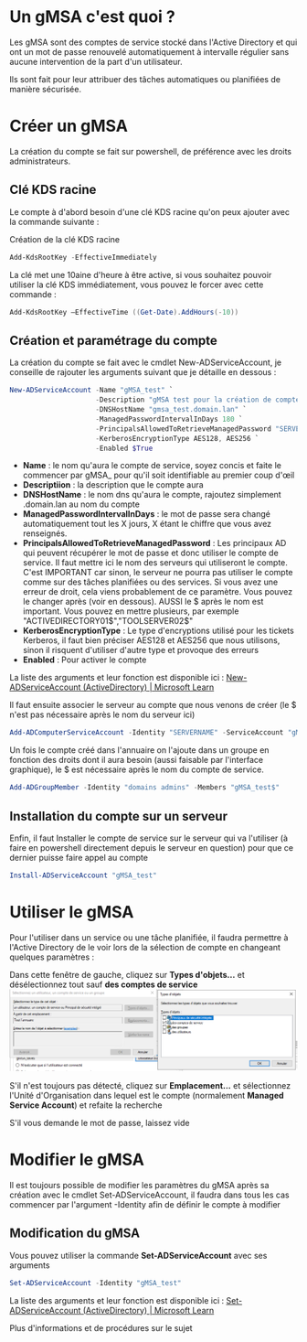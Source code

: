 # Un gMSA c'est quoi ?
Les gMSA sont des comptes de service stocké dans l'Active Directory et qui ont un mot de passe renouvelé automatiquement à intervalle régulier sans aucune intervention de la part d'un utilisateur.

Ils sont fait pour leur attribuer des tâches automatiques ou planifiées de manière sécurisée.
# Créer un gMSA
La création du compte se fait sur powershell, de préférence avec les droits administrateurs.

## Clé KDS racine
Le compte à d'abord besoin d'une clé KDS racine qu'on peux ajouter avec la commande suivante :

Création de la clé KDS racine
```powershell
Add-KdsRootKey -EffectiveImmediately
```
La clé met une 10aine d'heure à être active, si vous souhaitez pouvoir utiliser la clé KDS immédiatement, vous pouvez le forcer avec cette commande :
```powershell
Add-KdsRootKey –EffectiveTime ((Get-Date).AddHours(-10))
```
## Création et paramétrage du compte
La création du compte se fait avec le cmdlet New-ADServiceAccount, je conseille de rajouter les arguments suivant que je détaille en dessous :

```powershell
New-ADServiceAccount -Name "gMSA_test" `
                     -Description "gMSA test pour la création de comptes de services" `
                     -DNSHostName "gmsa_test.domain.lan" `
                     -ManagedPasswordIntervalInDays 180 `
                     -PrincipalsAllowedToRetrieveManagedPassword "SERVERNAM$" `
                     -KerberosEncryptionType AES128, AES256 `
                     -Enabled $True
```
- **Name** : le nom qu'aura le compte de service, soyez concis et faite le commencer par gMSA_ pour qu'il soit identifiable au premier coup d'œil
- **Descriptiion** : la description que le compte aura
- **DNSHostName** : le nom dns qu'aura le compte, rajoutez simplement .domain.lan au nom du compte
- **ManagedPasswordIntervalInDays** : le mot de passe sera changé automatiquement tout les X jours, X étant le chiffre que vous avez renseignés.
- **PrincipalsAllowedToRetrieveManagedPassword** : Les principaux AD qui peuvent récupérer le mot de passe et donc utiliser le compte de service. Il faut mettre ici le nom des serveurs qui utiliseront le compte. C'est IMPORTANT car sinon, le serveur ne pourra pas utiliser le compte comme sur des tâches planifiées ou des services. Si vous avez une erreur de droit, cela viens probablement de ce paramètre. Vous pouvez le changer après (voir en dessous). AUSSI le $ après le nom est important. Vous pouvez en mettre plusieurs, par exemple "ACTIVEDIRECTORY01$","TOOLSERVER02$"
- **KerberosEncryptionType** : Le type d'encryptions utilisé pour les tickets Kerberos, il faut bien préciser AES128 et AES256 que nous utilisons, sinon il risquent d'utiliser d'autre type et provoque des erreurs
- **Enabled** : Pour activer le compte

La liste des arguments et leur fonction est disponible ici : [New-ADServiceAccount (ActiveDirectory) | Microsoft Learn](https://learn.microsoft.com/en-us/powershell/module/activedirectory/new-adserviceaccount)

Il faut ensuite associer le serveur au compte que nous venons de créer (le $ n'est pas nécessaire après le nom du serveur ici)
```powershell
Add-ADComputerServiceAccount -Identity "SERVERNAME" -ServiceAccount "gMSA_test"
```

Un fois le compte créé dans l'annuaire on l'ajoute dans un groupe en fonction des droits dont il aura besoin (aussi faisable par l'interface graphique), le $ est nécessaire après le nom du compte de service.
```powershell
Add-ADGroupMember -Identity "domains admins" -Members "gMSA_test$"
```
## Installation du compte sur un serveur
Enfin, il faut Installer le compte de service sur le serveur qui va l'utiliser (à faire en powershell directement depuis le serveur en question) pour que ce dernier puisse faire appel au compte

```powershell
Install-ADServiceAccount "gMSA_test"
```
# Utiliser le gMSA
Pour l'utiliser dans un service ou une tâche planifiée, il faudra permettre à l'Active Directory de le voir lors de la sélection de compte en changeant quelques paramètres :

Dans cette fenêtre de gauche, cliquez sur **Types d'objets...** et désélectionnez tout sauf **des comptes de service**
![Types d'objets et comptes de service](https://github.com/GrandPyjaman/GrandPyjaman-stuff/blob/main/Tutorials/Windows/Screenshots/types_objet.png)

S'il n'est toujours pas détecté, cliquez sur **Emplacement...** et sélectionnez l'Unité d'Organisation dans lequel est le compte (normalement **Managed Service Account**) et refaite la recherche

S'il vous demande le mot de passe, laissez vide

# Modifier le gMSA
Il est toujours possible  de modifier les paramètres du gMSA après sa création avec le cmdlet Set-ADServiceAccount, il faudra dans tous les cas commencer par l'argument -Identity afin de définir le compte à modifier

## Modification du gMSA
Vous pouvez utiliser la commande **Set-ADServiceAccount** avec ses arguments
```Powershell
Set-ADServiceAccount -Identity "gMSA_test"
```
La liste des arguments et leur fonction est disponible ici : [Set-ADServiceAccount (ActiveDirectory) | Microsoft Learn](https://learn.microsoft.com/en-us/powershell/module/activedirectory/set-adserviceaccount)



Plus d'informations et de procédures sur le sujet
